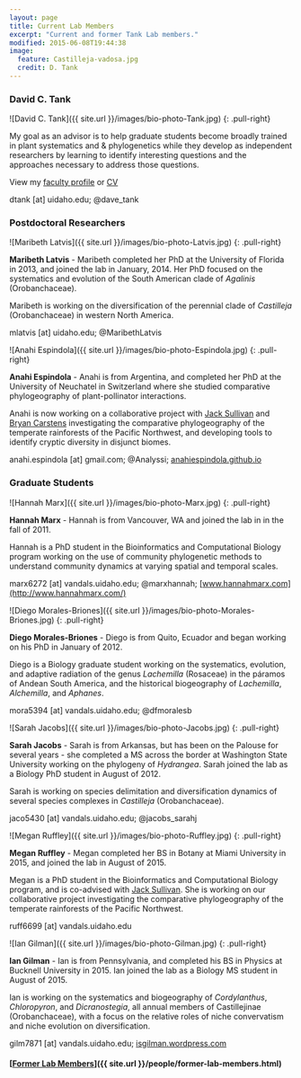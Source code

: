```yaml
---
layout: page
title: Current Lab Members
excerpt: "Current and former Tank Lab members."
modified: 2015-06-08T19:44:38
image:
  feature: Castilleja-vadosa.jpg
  credit: D. Tank
---
```

### David C. Tank
![David C. Tank]({{ site.url }}/images/bio-photo-Tank.jpg)
{: .pull-right}

My goal as an advisor is to help graduate students become broadly trained in plant systematics and & phylogenetics while they develop as independent researchers by learning to identify interesting questions and the approaches necessary to address those questions.

View my [faculty profile](http://www.uidaho.edu/sci/biology/faculty/davidtank) or [CV](link-to-pdf.pdf)

dtank [at] uidaho.edu; @dave_tank

### Postdoctoral Researchers
![Maribeth Latvis]({{ site.url }}/images/bio-photo-Latvis.jpg)
{: .pull-right}

**Maribeth Latvis** - Maribeth completed her PhD at the University of Florida in 2013, and joined the lab in January, 2014. Her PhD focused on the systematics and evolution of the South American clade of <i>Agalinis</i> (Orobanchaceae).

Maribeth is working on the diversification of the perennial clade of <i>Castilleja</i> (Orobanchaceae) in western North America.

mlatvis [at] uidaho.edu; @MaribethLatvis

![Anahi Espindola]({{ site.url }}/images/bio-photo-Espindola.jpg)
{: .pull-right}

**Anahi Espindola** - Anahi is from Argentina, and completed her PhD at the University of Neuchatel in Switzerland where she studied comparative phylogeography of plant-pollinator interactions.

Anahi is now working on a collaborative project with [Jack Sullivan](http://www.webpages.uidaho.edu/~jacks/) and [Bryan Carstens](http://carstenslab.org.ohio-state.edu/OSU/Carstens_Lab.html) investigating the comparative phylogeography of the temperate rainforests of the Pacific Northwest, and developing tools to identify cryptic diversity in disjunct biomes.

anahi.espindola [at] gmail.com; @Analyssi;
[anahiespindola.github.io](http://anahiespindola.github.io/index.html)

### Graduate Students
![Hannah Marx]({{ site.url }}/images/bio-photo-Marx.jpg)
{: .pull-right}

**Hannah Marx** - Hannah is from Vancouver, WA and joined the lab in in the fall of 2011.

Hannah is a PhD student in the Bioinformatics and Computational Biology program working on the use of community phylogenetic methods to understand community dynamics at varying spatial and temporal scales.

marx6272 [at] vandals.uidaho.edu; @marxhannah; [www.hannahmarx.com](http://www.hannahmarx.com/)

![Diego Morales-Briones]({{ site.url }}/images/bio-photo-Morales-Briones.jpg)
{: .pull-right}

**Diego Morales-Briones** - Diego is from Quito, Ecuador and began working on his PhD in January of 2012.

Diego is a Biology graduate student working on the systematics, evolution, and adaptive radiation of the genus <i>Lachemilla</i> (Rosaceae) in the páramos of Andean South America, and the historical biogeography of <i>Lachemilla</i>, <i>Alchemilla</i>, and <i>Aphanes</i>.

mora5394 [at] vandals.uidaho.edu; @dfmoralesb

![Sarah Jacobs]({{ site.url }}/images/bio-photo-Jacobs.jpg)
{: .pull-right}

**Sarah Jacobs** - Sarah is from Arkansas, but has been on the Palouse for several years - she completed a MS across the border at Washington State University working on the phylogeny of <i>Hydrangea</i>. Sarah joined the lab as a Biology PhD student in August of 2012.
 
Sarah is working on species delimitation and diversification dynamics of several species complexes in <i>Castilleja</i> (Orobanchaceae).

jaco5430 [at] vandals.uidaho.edu; @jacobs_sarahj

![Megan Ruffley]({{ site.url }}/images/bio-photo-Ruffley.jpg)
{: .pull-right}

**Megan Ruffley** - Megan completed her BS in Botany at Miami University in 2015, and joined the lab in August of 2015.
 
Megan is a PhD student in the Bioinformatics and Computational Biology program, and is co-advised with [Jack Sullivan](http://www.webpages.uidaho.edu/~jacks/). She is working on our collaborative project investigating the comparative phylogeography of the temperate rainforests of the Pacific Northwest.

ruff6699 [at] vandals.uidaho.edu

![Ian Gilman]({{ site.url }}/images/bio-photo-Gilman.jpg)
{: .pull-right}

**Ian Gilman** - Ian is from Pennsylvania, and completed his BS in Physics at Bucknell University in 2015. Ian joined the lab as a Biology MS student in August of 2015.
 
Ian is working on the systematics and biogeography of <i>Cordylanthus</i>, <i>Chloropyron</i>, and <i>Dicranostegia</i>, all annual members of Castillejinae (Orobanchaceae), with a focus on the relative roles of niche convervatism and niche evolution on diversification.

gilm7871 [at] vandals.uidaho.edu; [isgilman.wordpress.com](https://isgilman.wordpress.com)

#### [<u>Former Lab Members</u>]({{ site.url }}/people/former-lab-members.html)






[^1]: Example: *domain.com/category-name/post-title*